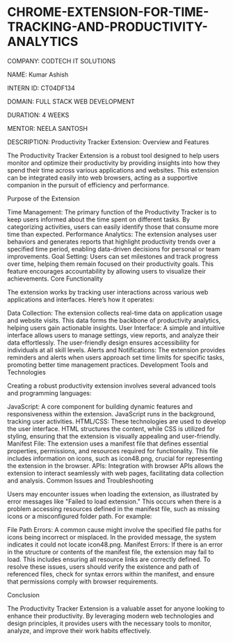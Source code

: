 # CHROME-EXTENSION-FOR-TIME-TRACKING-AND-PRODUCTIVITY-ANALYTICS

COMPANY: CODTECH IT SOLUTIONS

NAME: Kumar Ashish

INTERN ID: CT04DF134

DOMAIN: FULL STACK WEB DEVELOPMENT

DURATION: 4 WEEKS

MENTOR: NEELA SANTOSH

DESCRIPTION: Productivity Tracker Extension: Overview and Features

The Productivity Tracker Extension is a robust tool designed to help users monitor and optimize their productivity by providing insights into how they spend their time across various applications and websites. This extension can be integrated easily into web browsers, acting as a supportive companion in the pursuit of efficiency and performance.

Purpose of the Extension

Time Management: The primary function of the Productivity Tracker is to keep users informed about the time spent on different tasks. By categorizing activities, users can easily identify those that consume more time than expected. Performance Analytics: The extension analyses user behaviors and generates reports that highlight productivity trends over a specified time period, enabling data-driven decisions for personal or team improvements. Goal Setting: Users can set milestones and track progress over time, helping them remain focused on their productivity goals. This feature encourages accountability by allowing users to visualize their achievements. Core Functionality

The extension works by tracking user interactions across various web applications and interfaces. Here’s how it operates:

Data Collection: The extension collects real-time data on application usage and website visits. This data forms the backbone of productivity analytics, helping users gain actionable insights. User Interface: A simple and intuitive interface allows users to manage settings, view reports, and analyze their data effortlessly. The user-friendly design ensures accessibility for individuals at all skill levels. Alerts and Notifications: The extension provides reminders and alerts when users approach set time limits for specific tasks, promoting better time management practices. Development Tools and Technologies

Creating a robust productivity extension involves several advanced tools and programming languages:

JavaScript: A core component for building dynamic features and responsiveness within the extension. JavaScript runs in the background, tracking user activities. HTML/CSS: These technologies are used to develop the user interface. HTML structures the content, while CSS is utilized for styling, ensuring that the extension is visually appealing and user-friendly. Manifest File: The extension uses a manifest file that defines essential properties, permissions, and resources required for functionality. This file includes information on icons, such as icon48.png, crucial for representing the extension in the browser. APIs: Integration with browser APIs allows the extension to interact seamlessly with web pages, facilitating data collection and analysis. Common Issues and Troubleshooting

Users may encounter issues when loading the extension, as illustrated by error messages like "Failed to load extension." This occurs when there is a problem accessing resources defined in the manifest file, such as missing icons or a misconfigured folder path. For example:

File Path Errors: A common cause might involve the specified file paths for icons being incorrect or misplaced. In the provided message, the system indicates it could not locate icon48.png. Manifest Errors: If there is an error in the structure or contents of the manifest file, the extension may fail to load. This includes ensuring all resource links are correctly defined. To resolve these issues, users should verify the existence and path of referenced files, check for syntax errors within the manifest, and ensure that permissions comply with browser requirements.

Conclusion

The Productivity Tracker Extension is a valuable asset for anyone looking to enhance their productivity. By leveraging modern web technologies and design principles, it provides users with the necessary tools to monitor, analyze, and improve their work habits effectively.

